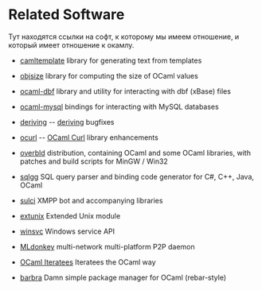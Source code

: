 Related Software
================

Тут находятся ссылки на софт, к которому мы имеем отношение, и который
имеет отношение к окамлу.

  - [camltemplate](http://forge.ocamlcore.org/projects/camltemplate/)
    library for generating text from templates

  - [objsize](http://forge.ocamlcore.org/projects/objsize/) library for
    computing the size of OCaml values

  - [ocaml-dbf](http://forge.ocamlcore.org/projects/ocaml-dbf/) library
    and utility for interacting with dbf (xBase) files

  - [ocaml-mysql](http://ocaml-mysql.forge.ocamlcore.org) bindings for
    interacting with MySQL databases

  - [deriving](http://repo.or.cz/w/deriving.git) --
    [deriving](http://code.google.com/p/deriving) bugfixes

  - [ocurl](http://repo.or.cz/w/ocurl.git) --
    [OCaml Curl](http://sourceforge.net/projects/ocurl/) library enhancements

  - [overbld](http://sourceforge.net/projects/overbld/) distribution,
    containing OCaml and some OCaml libraries, with patches and build
    scripts for MinGW / Win32

  - [sqlgg](http://ygrek.org.ua/p/sqlgg/) SQL query parser and binding
    code generator for C\#, C++, Java, OCaml

  - [sulci](http://github.com/ermine/sulci) XMPP bot and accompanying libraries

  - [extunix](http://extunix.forge.ocamlcore.org) Extended Unix module

  - [winsvc](http://winsvc.forge.ocamlcore.org) Windows service API

  - [MLdonkey](http://repo.or.cz/w/mldonkey.git) multi-network multi-platform
    P2P daemon

  - [OCaml Iteratees](http://ocaml-iteratees.forge.ocamlcore.org/) Iteratees
    the OCaml way

  - [barbra](https://github.com/camlunity/barbra) Damn simple package manager for OCaml (rebar-style)
